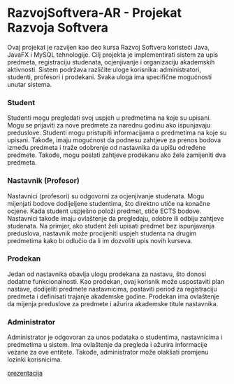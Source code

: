 # RazvojSoftvera-AR - Projekat Razvoja Softvera
Ovaj projekat je razvijen kao deo kursa Razvoj Softvera koristeći Java, JavaFX i MySQL tehnologije. Cilj projekta je implementirati sistem za upis predmeta, registraciju studenata, ocjenjivanje i organizaciju akademskih aktivnosti. Sistem podržava različite uloge korisnika: administratori, studenti, profesori i prodekani. Svaka uloga ima specifične mogućnosti unutar sistema.

### Student
Studenti mogu pregledati svoj uspjeh u predmetima na koje su upisani. Mogu se prijaviti za nove predmete za narednu godinu ako ispunjavaju preduslove. Studenti mogu pristupiti informacijama o predmetima na koje su upisani. Takođe, imaju mogućnost da podnesu zahtjeve za prenos bodova između predmeta i traže odobrenje od nastavnika da upišu određene predmete. Takođe, mogu poslati zahtjeve prodekanu ako žele zamijeniti dva predmeta.

### Nastavnik (Profesor)
Nastavnici (profesori) su odgovorni za ocjenjivanje studenata. Mogu mijenjati bodove dodijeljene studentima, što direktno utiče na konačne ocjene. Kada student uspješno položi predmet, stiče ECTS bodove. Nastavnici takođe imaju ovlaštenje da pregledaju, odobre ili odbiju zahtjeve studenata. Na primjer, ako student želi upisati predmet bez ispunjavanja preduslova, nastavnik može procijeniti uspjeh studenta na drugim predmetima kako bi odlučio da li im dozvoliti upis novih kurseva.

### Prodekan
Jedan od nastavnika obavlja ulogu prodekana za nastavu, što donosi dodatne funkcionalnosti. Kao prodekan, ovaj korisnik može uspostaviti plan nastave, dodijeliti predmete nastavnicima, postaviti period za registraciju predmeta i definisati trajanje akademske godine. Prodekan ima ovlaštenje da mijenja preduslove za predmete i ažurira akademske titule nastavnika.

### Administrator
Administrator je odgovoran za unos podataka o studentima, nastavnicima i predmetima u sistem. Ima ovlaštenje da pregleda i ažurira informacije vezane za ove entitete. Takođe, administrator može olakšati promjenu lozinki korisnicima.

[prezentacija](https://www.canva.com/design/DAFs1xc5VSs/NHKHFmE-dYOfFSSD1M6TPA/view?utm_content=DAFs1xc5VSs&utm_campaign=designshare&utm_medium=link&utm_source=publishsharelink)

